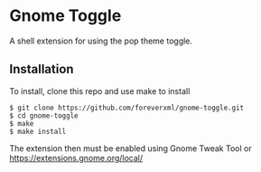 # Gnome Toggle
A shell extension for using the pop theme toggle.

## Installation
To install, clone this repo and use make to install

```shell
$ git clone https://github.com/foreverxml/gnome-toggle.git 
$ cd gnome-toggle
$ make
$ make install
```

The extension then must be enabled using Gnome Tweak Tool or https://extensions.gnome.org/local/
